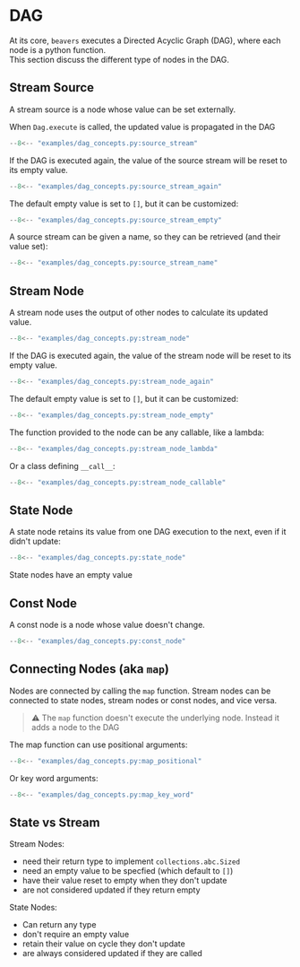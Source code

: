 
# DAG

At its core, `beavers` executes a Directed Acyclic Graph (DAG), where each node is a python function.   
This section discuss the different type of nodes in the DAG.

## Stream Source

A stream source is a node whose value can be set externally.

When `Dag.execute` is called, the updated value is propagated in the DAG

```python
--8<-- "examples/dag_concepts.py:source_stream"
```

If the DAG is executed again, the value of the source stream will be reset to its empty value.

```python
--8<-- "examples/dag_concepts.py:source_stream_again"
```

The default empty value is set to `[]`, but it can be customized:

```python
--8<-- "examples/dag_concepts.py:source_stream_empty"
```

A source stream can be given a name, so they can be retrieved (and their value set):

```python
--8<-- "examples/dag_concepts.py:source_stream_name"
```

## Stream Node

A stream node uses the output of other nodes to calculate its updated value. 

```python
--8<-- "examples/dag_concepts.py:stream_node"
```

If the DAG is executed again, the value of the stream node will be reset to its empty value.

```python
--8<-- "examples/dag_concepts.py:stream_node_again"
```

The default empty value is set to `[]`, but it can be customized:
```python
--8<-- "examples/dag_concepts.py:stream_node_empty"
```

The function provided to the node can be any callable, like a lambda:
```python
--8<-- "examples/dag_concepts.py:stream_node_lambda"
```

Or a class defining `__call__`:
```python
--8<-- "examples/dag_concepts.py:stream_node_callable"
```

## State Node

A state node retains its value from one DAG execution to the next, even if it didn't update:
```python
--8<-- "examples/dag_concepts.py:state_node"
```

State nodes have an empty value

## Const Node

A const node is a node whose value doesn't change.
```python
--8<-- "examples/dag_concepts.py:const_node"
```

## Connecting Nodes (aka `map`)

Nodes are connected by calling the `map` function. 
Stream nodes can be connected to state nodes, stream nodes or const nodes, and vice versa.

> :warning: The `map` function doesn't execute the underlying node. 
> Instead it adds a node to the DAG

The map function can use positional arguments:

```python
--8<-- "examples/dag_concepts.py:map_positional"
```
Or key word arguments:

```python
--8<-- "examples/dag_concepts.py:map_key_word"
```

## State vs Stream

Stream Nodes:
- need their return type to implement `collections.abc.Sized`
- need an empty value to be specfied (which default to `[]`)
- have their value reset to empty when they don't update
- are not considered updated if they return empty

State Nodes:
- Can return any type
- don't require an empty value
- retain their value on cycle they don't update
- are always considered updated if they are called

